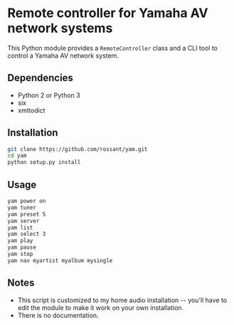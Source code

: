 # Remote controller for Yamaha AV network systems

This Python module provides a `RemoteController` class and a CLI tool to control a Yamaha AV network system.

## Dependencies

* Python 2 or Python 3
* six
* xmltodict

## Installation

```bash
git clone https://github.com/rossant/yam.git
cd yam
python setup.py install
```

## Usage

```bash
yam power on
yam tuner
yam preset 5
yam server
yam list
yam select 3
yam play
yam pause
yam stop
yam nav myartist myalbum mysingle
```

## Notes

* This script is customized to my home audio installation -- you'll have to edit the module to make it work on your own installation.
* There is no documentation.
